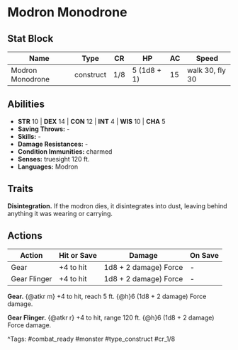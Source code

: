 # Modron Monodrone

## Stat Block

| Name | Type | CR | HP | AC | Speed |
|------|------|----|----|----|-------|
| Modron Monodrone | construct | 1/8 | 5 (1d8 + 1) | 15 | walk 30, fly 30 |

## Abilities

- **STR** 10 | **DEX** 14 | **CON** 12 | **INT** 4 | **WIS** 10 | **CHA** 5
- **Saving Throws:** -  
- **Skills:** -  
- **Damage Resistances:** -  
- **Condition Immunities:** charmed  
- **Senses:** truesight 120 ft.  
- **Languages:** Modron

## Traits

**Disintegration.** If the modron dies, it disintegrates into dust, leaving behind anything it was wearing or carrying.


## Actions

| Action | Hit or Save | Damage | On Save |
|--------|--------------|--------|----------|
| Gear | +4 to hit | 1d8 + 2 damage) Force | - |
| Gear Flinger | +4 to hit | 1d8 + 2 damage) Force | - |

**Gear.** {@atkr m} +4 to hit, reach 5 ft. {@h}6 (1d8 + 2 damage) Force damage.

**Gear Flinger.** {@atkr r} +4 to hit, range 120 ft. {@h}6 (1d8 + 2 damage) Force damage.


^Tags: #combat_ready #monster #type_construct #cr_1/8